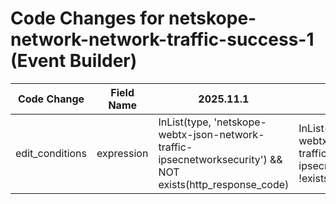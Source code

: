 # Code Changes for netskope-network-network-traffic-success-1 (Event Builder)

| Code Change | Field Name | 2025.11.1 | 2025.12.1 |
|-------------|------------|-----------|------------|
| edit_conditions | expression | InList(type, 'netskope-webtx-json-network-traffic-ipsecnetworksecurity') && NOT exists(http_response_code) | InList(type, 'netskope-webtx-json-network-traffic-ipsecnetworksecurity') &&  !exists(http_response_code) |